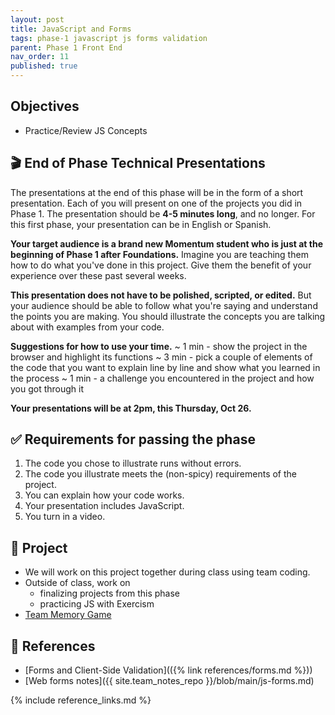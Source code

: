 ```yaml
---
layout: post
title: JavaScript and Forms
tags: phase-1 javascript js forms validation
parent: Phase 1 Front End
nav_order: 11
published: true
---
```



## Objectives

- Practice/Review JS Concepts

## 🎬 End of Phase Technical Presentations

The presentations at the end of this phase will be in the form of a short presentation. Each of you will present on one of the projects you did in Phase 1. The presentation should be **4-5 minutes long**, and no longer. For this first phase, your presentation can be in English or Spanish.

**Your target audience is a brand new Momentum student who is just at the beginning of Phase 1 after Foundations.** Imagine you are teaching them how to do what you've done in this project. Give them the benefit of your experience over these past several weeks.

**This presentation does not have to be polished, scripted, or edited.** But your audience should be able to follow what you're saying and understand the points you are making. You should illustrate the concepts you are talking about with examples from your code.

**Suggestions for how to use your time.**
~ 1 min - show the project in the browser and highlight its functions
~ 3 min - pick a couple of elements of the code that you want to explain line by line and show what you learned in the process
~ 1 min - a challenge you encountered in the project and how you got through it

**Your presentations will be at 2pm, this Thursday, Oct 26.**

## ✅ Requirements for passing the phase

1. The code you chose to illustrate runs without errors.
2. The code you illustrate meets the (non-spicy) requirements of the project.
3. You can explain how your code works.
4. Your presentation includes JavaScript.
5. You turn in a video.

## 🎯 Project

- We will work on this project together during class using team coding. 
- Outside of class, work on
    - finalizing projects from this phase
    - practicing JS with Exercism
- [Team Memory Game](https://github.com/Momentum-Team-20/js-memory-team-coding)

## 🔖 References

- [Forms and Client-Side Validation](({% link references/forms.md %}))
- [Web forms notes]({{ site.team_notes_repo }}/blob/main/js-forms.md)

{% include reference_links.md %}
